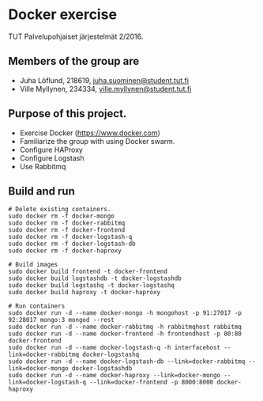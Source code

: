 # Docker exercise
TUT Palvelupohjaiset järjestelmät 2/2016.

## Members of the group are
* Juha Löflund, 218619, juha.suominen@student.tut.fi
* Ville Myllynen, 234334, ville.myllynen@student.tut.fi

## Purpose of this project.
* Exercise Docker (https://www.docker.com)
* Familiarize the group with using Docker swarm.
* Configure HAProxy
* Configure Logstash
* Use Rabbitmq

## Build and run
```
# Delete existing containers.
sudo docker rm -f docker-mongo
sudo docker rm -f docker-rabbitmq
sudo docker rm -f docker-frontend
sudo docker rm -f docker-logstash-q
sudo docker rm -f docker-logstash-db
sudo docker rm -f docker-haproxy

# Build images
sudo docker build frontend -t docker-frontend
sudo docker build logstashdb -t docker-logstashdb
sudo docker build logstashq -t docker-logstashq
sudo docker build haproxy -t docker-haproxy

# Run containers
sudo docker run -d --name docker-mongo -h mongohost -p 91:27017 -p 92:28017 mongo:3 mongod --rest
sudo docker run -d --name docker-rabbitmq -h rabbitmqhost rabbitmq
sudo docker run -d --name docker-frontend -h frontendhost -p 80:80 docker-frontend
sudo docker run -d --name docker-logstash-q -h interfacehost --link=docker-rabbitmq docker-logstashq
sudo docker run -d --name docker-logstash-db --link=docker-rabbitmq --link=docker-mongo docker-logstashdb
sudo docker run -d --name docker-haproxy --link=docker-mongo --link=docker-logstash-q --link=docker-frontend -p 8000:8000 docker-haproxy
```
